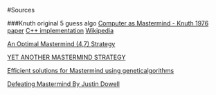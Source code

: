 #Sources

###Knuth original 5 guess algo
[Computer as Mastermind - Knuth 1976 paper](https://www.cs.uni.edu/~wallingf/teaching/cs3530/resources/knuth-mastermind.pdf)
[C++ implementation](https://github.com/nattydredd/Mastermind-Five-Guess-Algorithm)
[Wikipedia](https://en.wikipedia.org/wiki/Mastermind_(board_game)#Five-guess_algorithm)

[An Optimal Mastermind (4,7) Strategy](https://arxiv.org/pdf/1305.1010.pdf)

[YET ANOTHER MASTERMIND STRATEGY](http://www.philos.rug.nl/~barteld/master.pdf)

[Efficient solutions for Mastermind using geneticalgorithms](http://citeseerx.ist.psu.edu/viewdoc/download?doi=10.1.1.496.276&rep=rep1&type=pdf)

[Defeating Mastermind By Justin Dowell](http://mercury.webster.edu/aleshunas/Support%20Materials/Analysis/Dowelll%20-%20Mastermind%20v2-0.pdf)